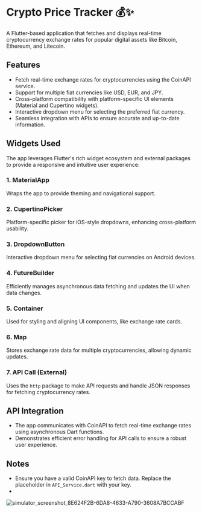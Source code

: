 # Crypto Price Tracker 💰✨

A Flutter-based application that fetches and displays real-time cryptocurrency exchange rates for popular digital assets like Bitcoin, Ethereum, and Litecoin.

## Features

- Fetch real-time exchange rates for cryptocurrencies using the CoinAPI service.
- Support for multiple fiat currencies like USD, EUR, and JPY.
- Cross-platform compatibility with platform-specific UI elements (Material and Cupertino widgets).
- Interactive dropdown menu for selecting the preferred fiat currency.
- Seamless integration with APIs to ensure accurate and up-to-date information.

## Widgets Used

The app leverages Flutter's rich widget ecosystem and external packages to provide a responsive and intuitive user experience:

### 1. **MaterialApp**
Wraps the app to provide theming and navigational support.

### 2. **CupertinoPicker**
Platform-specific picker for iOS-style dropdowns, enhancing cross-platform usability.

### 3. **DropdownButton**
Interactive dropdown menu for selecting fiat currencies on Android devices.

### 4. **FutureBuilder**
Efficiently manages asynchronous data fetching and updates the UI when data changes.

### 5. **Container**
Used for styling and aligning UI components, like exchange rate cards.

### 6. **Map**
Stores exchange rate data for multiple cryptocurrencies, allowing dynamic updates.

### 7. **API Call (External)**
Uses the `http` package to make API requests and handle JSON responses for fetching cryptocurrency rates.

## API Integration

- The app communicates with CoinAPI to fetch real-time exchange rates using asynchronous Dart functions.
- Demonstrates efficient error handling for API calls to ensure a robust user experience.

## Notes

- Ensure you have a valid CoinAPI key to fetch data. Replace the placeholder in `API_Service.dart` with your key.
- 
![simulator_screenshot_8E624F2B-6DA8-4633-A790-3608A7BCCABF](https://github.com/user-attachments/assets/0dd634bb-4acf-41d7-8c0a-937a0f837fa8)
